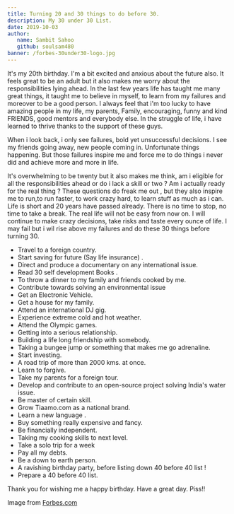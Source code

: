 ```yaml
---
title: Turning 20 and 30 things to do before 30.
description: My 30 under 30 List.
date: 2019-10-03
author: 
   name: Sambit Sahoo
   github: soulsam480 
banner: /forbes-30under30-logo.jpg
---
```

It's my 20th birthday. I'm a bit excited and anxious about the future also. It feels great to be an adult but it also makes me worry about the responsibilities lying ahead. In the last few years life has taught me many great things, it taught me to believe in myself, to learn from my failures and moreover to be a good person. I always feel that i'm too lucky to have amazing people in my life, my parents, Family, encouraging, funny and kind FRIENDS, good mentors and everybody else. In the struggle of life, i have learned to thrive thanks to the support of these guys.





When i look back, i only see failures, bold yet unsuccessful decisions. I see my friends going away, new people coming in. Unfortunate things happening. But those failures inspire me and force me to do things i never did and achieve more and more in life.





It's overwhelming to be twenty but it also makes me think, am i eligible for all the responsibilities ahead or do i lack a skill or two ? Am i actually ready for the real thing ? These questions do freak me out , but they also inspire me to run,to run faster, to work crazy hard, to learn stuff as much as i can. Life is short and 20 years have passed already. There is no time to stop, no time to take a break. The real life will not be easy from now on. I will continue to make crazy decisions, take risks and taste every ounce of life. I may fail but i wil rise above my failures and do these 30 things before turning 30.



* Travel to a foreign country.
* Start saving for future (Say life insurance) .
* Direct and produce a documentary on any international issue.
* Read 30 self development Books .
* To throw a dinner to my family and friends cooked by me.
* Contribute towards solving an environmental issue
* Get an Electronic Vehicle.
* Get a house for my family.
* Attend an international DJ gig.
* Experience extreme cold and hot weather.
* Attend the Olympic games.
* Getting into a serious relationship.
* Building a life long friendship with somebody.
* Taking a bungee jump or something that makes me go adrenaline.
* Start investing.
* A road trip of more than 2000 kms. at once.
* Learn to forgive.
* Take my parents for a foreign tour.
* Develop and contribute to an open-source project solving India's water issue.
* Be master of certain skill.
* Grow Tiaamo.com as a national brand.
* Learn a new language .
* Buy something really expensive and fancy.
* Be financially independent.
* Taking my cooking skills to next level.
* Take a solo trip for a week
* Pay all my debts.
* Be a down to earth person.
* A ravishing birthday party, before listing down 40 before 40 list !
* Prepare a 40 before 40 list.

Thank you for wishing me a happy birthday. Have a great day. Piss!!

Image from [Forbes.com](https://forbes.com)
